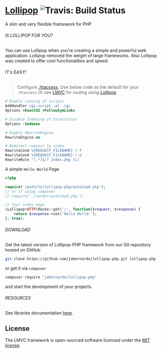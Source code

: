 # [Lollipop](http://github.com/jabernardo/lollipop-php) ![Travis: Build Status](https://travis-ci.org/jabernardo/lollipop-php.svg?branch=master "Travis: Build Status")

A slim and very flexible framework for PHP

###### IS LOLLIPOP FOR YOU?
You can use Lollipop when you're creating a simple and powerful web application. Lollipop removed the weight of large frameworks. Also Lollipop was created to offer cool functionalities and speed.

###### IT's EASY!

> Configure [.htaccess](http://www.htaccess-guide.com/).
Use below code as the default for your ```.htaccess```
Or see [LMVC](http://github.com/jabernardo/lmvc) for routing using 
[Lollipop](https://github.com/jabernardo/lollipop-php)

```apache
# Enable running of scripts
AddHandler cgi-script .pl .cgi
Options +ExecCGI +FollowSymLinks

# Disable Indexing of Directories
Options -Indexes

# Enable RewriteEngine
RewriteEngine on

# Redirect request to index
RewriteCond %{REQUEST_FILENAME} !-f
RewriteCond %{REQUEST_FILENAME} !-d
RewriteRule ^(.*)$/? index.php [L]
```

A simple `Hello World` Page

```php
<?php

require('/path/to/lollipop-php/autoload.php');
// or if using composer
// require('./vendor/autoload.php');

// Your index page
\Lollipop\HTTP\Route::get('/', function($request, $response) {
    return $response->set('Hello World!');
}, true);

```
###### DOWNLOAD
Get the latest version of Lollipop-PHP framework from our Git repository hosted on GitHub
```bash
git clone https://github.com/jabernardo/lollipop-php.git lollipop-php
```
or get it via ```composer```
```bash
composer require "jabernardo/lollipop-php"
```
and start the development of your projects.

###### RESOURCES

See libraries documentation [here](https://github.com/jabernardo/lollipop-php/tree/master/Documentation).

## License

The LMVC framework is open-sourced software licensed under the [MIT license](http://opensource.org/licenses/MIT).
